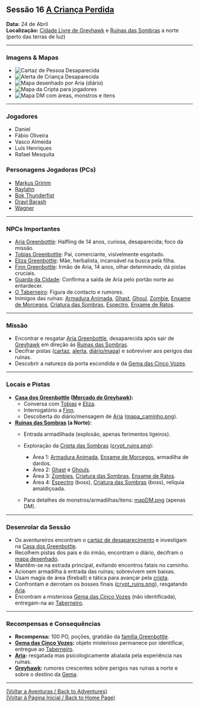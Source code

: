 ## Sessão 16  [A Criança Perdida](a_crianca_perdida.md)

**Data:** 24 de Abril  
**Localização:** [Cidade Livre de Greyhawk](cidade_de_greyhawk.md) e [Ruínas das Sombras](ruinas_das_sombras.md) a norte (perto das terras de Iuz)

---

### Imagens & Mapas

- ![Cartaz de Pessoa Desaparecida](images/missing_person.png)
- ![Alerta de Criança Desaparecida](images/child_alert.png)
- ![Mapa desenhado por Aria (diário)](images/mapa_caminho.png)
- ![Mapa da Cripta para jogadores](images/crypt_ruins.png)
- ![Mapa DM com áreas, monstros e itens](images/mapDM.png)

---

### Jogadores

- Daniel
- Fábio Oliveira
- Vasco Almeida
- Luís Henriques
- Rafael Mesquita

### Personagens Jogadoras (PCs)

- [Markus Grimm](markus_grimm.md)
- [Raylahn](raylahn.md)
- [Bok Thunderfist](bok_thunderfist.md)
- [Drayl Barash](drayl_barash.md)
- [Wagner](wagner.md)

---

### NPCs Importantes

- [Aria Greenbottle](aria_greenbottle.md): Halfling de 14 anos, curiosa, desaparecida; foco da missão.
- [Tobias Greenbottle](tobias_greenbottle.md): Pai, comerciante, visivelmente esgotado.
- [Eliza Greenbottle](eliza_greenbottle.md): Mãe, herbalista, incansável na busca pela filha.
- [Finn Greenbottle](finn_greenbottle.md): Irmão de Aria, 14 anos, olhar determinado, dá pistas cruciais.
- [Guarda da Cidade](guarda_da_cidade.md): Confirma a saída de Aria pelo portão norte ao entardecer.
- [O Taberneiro](taberneiro.md): Figura de contacto e rumores.
- Inimigos das ruínas: [Armadura Animada](armadura_animada.md), [Ghast](ghast.md), [Ghoul](ghoul.md), [Zombie](zombie.md), [Enxame de Morcegos](enxame_de_morcegos.md), [Criatura das Sombras](criatura_das_sombras.md), [Espectro](spectral_wraith.md), [Enxame de Ratos](enxame_de_ratos.md).

---

### Missão

- Encontrar e resgatar [Aria Greenbottle](aria_greenbottle.md), desaparecida após sair de [Greyhawk](cidade_de_greyhawk.md) em direção às [Ruínas das Sombras](ruinas_das_sombras.md).
- Decifrar pistas ([cartaz](missing_person.png), [alerta](child_alert.png), [diário/mapa](mapa_caminho.png)) e sobreviver aos perigos das ruínas.
- Descobrir a natureza da porta escondida e da [Gema das Cinco Vozes](gema_das_cinco_vozes.md).

---

### Locais e Pistas

- **[Casa dos Greenbottle](casa_dos_greenbottle.md) ([Mercado de Greyhawk](cidade_de_greyhawk.md)):**
    - Conversa com [Tobias](tobias_greenbottle.md) e [Eliza](eliza_greenbottle.md).
    - Interrogatório a [Finn](finn_greenbottle.md).
    - Descoberta do diário/mensagem de [Aria](aria_greenbottle.md) ([mapa_caminho.png](mapa_caminho.png)).
- **[Ruínas das Sombras](ruinas_das_sombras.md) (a Norte):**
    - Entrada armadilhada (explosão, apenas ferimentos ligeiros).
    - Exploração da [Cripta das Sombras](cripta_das_sombras.md) ([crypt_ruins.png](crypt_ruins.png)):
        - Área 1: [Armadura Animada](armadura_animada.md), [Enxame de Morcegos](enxame_de_morcegos.md), armadilha de dardos.
        - Área 2: [Ghast](ghast.md) e [Ghouls](ghoul.md).
        - Área 3: [Zombies](zombie.md), [Criatura das Sombras](criatura_das_sombras.md), [Enxame de Ratos](enxame_de_ratos.md).
        - Área 4: [Espectro](spectral_wraith.md) (boss), [Criatura das Sombras](criatura_das_sombras.md) (boss), relíquia amaldiçoada.

    - Para detalhes de monstros/armadilhas/itens: [mapDM.png](mapDM.png) (apenas DM).

---

### Desenrolar da Sessão

- Os aventureiros encontram o [cartaz de desaparecimento](missing_person.png) e investigam na [Casa dos Greenbottle](casa_dos_greenbottle.md).
- Recolhem pistas dos pais e do irmão, encontram o diário, decifram o [mapa desenhado](mapa_caminho.png).
- Mantêm-se na estrada principal, evitando encontros fatais no caminho.
- Acionam armadilha à entrada das ruínas; sobrevivem sem baixas.
- Usam magia de área (fireball) e tática para avançar pela [cripta](cripta_das_sombras.md).
- Confrontam e derrotam os bosses finais ([crypt_ruins.png](crypt_ruins.png)), resgatando [Aria](aria_greenbottle.md).
- Encontram a misteriosa [Gema das Cinco Vozes](gema_das_cinco_vozes.md) (não identificada), entregam-na ao [Taberneiro](taberneiro.md).

---

### Recompensas e Consequências

- **Recompensa:** 100 PO, poções, gratidão da [família Greenbottle](casa_dos_greenbottle.md).
- **[Gema das Cinco Vozes](gema_das_cinco_vozes.md):** objeto misterioso permanece por identificar, entregue ao [Taberneiro](taberneiro.md).
- **[Aria](aria_greenbottle.md):** resgatada mas psicologicamente abalada pela experiência nas ruínas.
- **[Greyhawk](cidade_de_greyhawk.md):** rumores crescentes sobre perigos nas ruínas a norte e sobre o destino da [Gema](gema_das_cinco_vozes.md).

---

[(Voltar a Aventuras / Back to Adventures)](dm/summary/aventuras.md)  
[(Voltar à Página Inicial / Back to Home Page)](home.md)


















